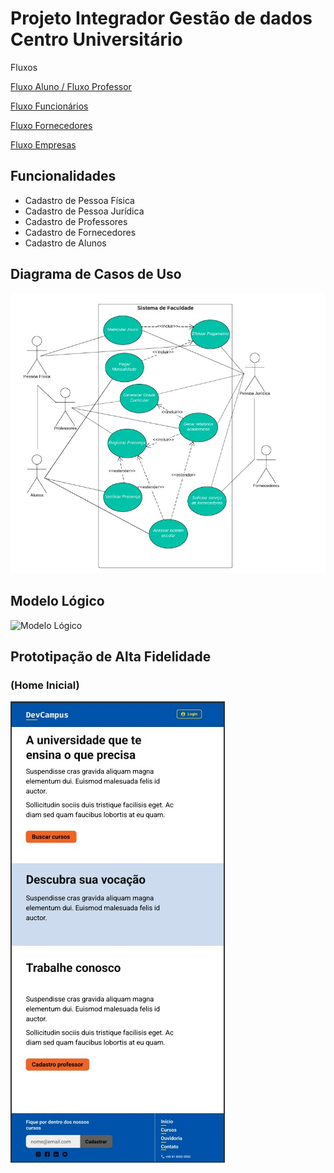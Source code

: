 # Projeto Integrador Gestão de dados Centro Universitário

Fluxos

[Fluxo Aluno / Fluxo Professor](https://www.figma.com/proto/S0VCrBGxopMkgTaid0Mg1P/Untitled?type=design&node-id=1-450&t=BvryePZ4eaEDBPiy-8&scaling=min-zoom&page-id=0%3A1&starting-point-node-id=1%3A450&hide-ui=1)

[Fluxo Funcionários ](https://www.figma.com/proto/S0VCrBGxopMkgTaid0Mg1P/Untitled?type=design&node-id=1-92&t=gHedtwp1mcoKLWmO-8&scaling=min-zoom&page-id=0%3A1&starting-point-node-id=1%3A450&hide-ui=1)

[Fluxo Fornecedores ](https://www.figma.com/proto/S0VCrBGxopMkgTaid0Mg1P/Untitled?node-id=1-228&scaling=min-zoom&page-id=0%3A1&starting-point-node-id=1%3A450&hide-ui=1&t=JWWAXJRc0J6g4sfj-8)

[Fluxo Empresas](https://www.figma.com/proto/S0VCrBGxopMkgTaid0Mg1P/Untitled?node-id=1-160&scaling=min-zoom&page-id=0%3A1&starting-point-node-id=1%3A450&hide-ui=1&t=Adonb99VKblKt5IU-8)

## Funcionalidades

* Cadastro de Pessoa Física
* Cadastro de Pessoa Jurídica
* Cadastro de Professores
* Cadastro de Fornecedores
* Cadastro de Alunos

## Diagrama de Casos de Uso
![Casos de Uso](https://github.com/yonnnah/Projeto-Integrador/blob/main/Diagrama%20de%20Casos%20De%20uso.jpg)

## Modelo Lógico
![Modelo Lógico](https://github.com/yonnnah/Projeto-Integrador/blob/main/Modelo%20L%C3%B3gico.jpg)

## Prototipação de Alta Fidelidade
### (Home Inicial)
![Protótipo Alta Qualidade](https://github.com/yonnnah/Projeto-Integrador/blob/main/Prototipa%C3%A7%C3%A3o%20de%20Alta%20Fidelidade.jpg)

